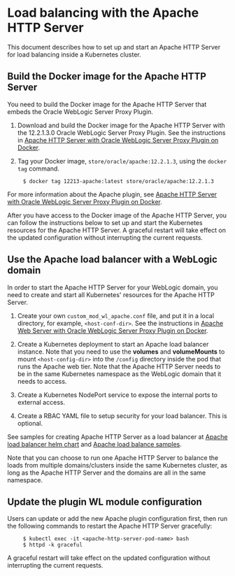 # Load balancing with the Apache HTTP Server

This document describes how to set up and start an Apache HTTP Server for load balancing inside a Kubernetes cluster. 

## Build the Docker image for the Apache HTTP Server

You need to build the Docker image for the Apache HTTP Server that embeds the Oracle WebLogic Server Proxy Plugin.

  1. Download and build the Docker image for the Apache HTTP Server with the 12.2.1.3.0 Oracle WebLogic Server Proxy Plugin.  See the instructions in [Apache HTTP Server with Oracle WebLogic Server Proxy Plugin on Docker](https://github.com/oracle/docker-images/tree/master/OracleWebLogic/samples/12213-webtier-apache).

  2. Tag your Docker image, `store/oracle/apache:12.2.1.3`, using the `docker tag` command.

```
     $ docker tag 12213-apache:latest store/oracle/apache:12.2.1.3
```

For more information about the Apache plugin, see [Apache HTTP Server with Oracle WebLogic Server Proxy Plugin on Docker](https://docs.oracle.com/middleware/12213/webtier/develop-plugin/apache.htm#PLGWL395).

After you have access to the Docker image of the Apache HTTP Server, you can follow the instructions below to set up and start the Kubernetes resources for the Apache HTTP Server.
A graceful restart will take effect on the updated configuration without interrupting the current requests.

## Use the Apache load balancer with a WebLogic domain
In order to start the Apache HTTP Server for your WebLogic domain, you need to create and start all Kubernetes' resources for the Apache HTTP Server.

  1. Create your own `custom_mod_wl_apache.conf` file, and put it in a local directory, for example, `<host-conf-dir>`. See the instructions in [Apache Web Server with Oracle WebLogic Server Proxy Plugin on Docker](https://docs.oracle.com/middleware/1213/webtier/develop-plugin/apache.htm#PLGWL395).

  2. Create a Kubernetes deployment to start an Apache load balancer instance. Note that you need to use the **volumes** and **volumeMounts** to mount `<host-config-dir>` into the `/config` directory inside the pod that runs the Apache web tier. Note that the Apache HTTP Server needs to be in the same Kubernetes namespace as the WebLogic domain that it needs to access.

  3. Create a Kubernetes NodePort service to expose the internal ports to external access.

  4. Create a RBAC YAML file to setup security for your load balancer. This is optional.

See samples for creating Apache HTTP Server as a load balancer at [Apache load balancer helm chart](../kubernetes/samples/charts/apache-webtier/README.md) and [Apache load balance samples](../kubernetes/samples/charts/apache-sample/README.md).

Note that you can choose to run one Apache HTTP Server to balance the loads from multiple domains/clusters inside the same Kubernetes cluster, as long as the Apache HTTP Server and the domains are all in the same namespace.

## Update the plugin WL module configuration

Users can update or add the new Apache plugin configuration first, then run the following commands to restart the Apache HTTP Server gracefully:

```
     $ kubectl exec -it <apache-http-server-pod-name> bash
     $ httpd -k graceful
```

A graceful restart will take effect on the updated configuration without interrupting the current requests.

